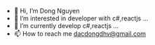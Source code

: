 - 👋 Hi, I’m Dong Nguyen
- 👀 I’m interested in developer with c#,reactjs ...
- 🌱 I’m currently develop c#,reactjs ...
- 📫 How to reach me dacdongdhv@gmail.com

<!---
dongnguyen248/dongnguyen248 is a ✨ special ✨ repository because its `README.md` (this file) appears on your GitHub profile.
You can click the Preview link to take a look at your changes.
--->
